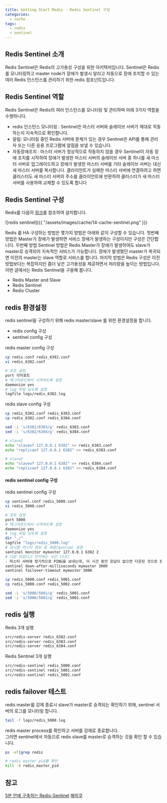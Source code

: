```yaml
---
title: Getting Start Redis - Redis Sentinel 구성
categories: 
  - cache
tags:
  - redis
  - sentinel 
---
```


## Redis Sentinel 소개
Redis Sentinel은 Redis의 고가용성 구성을 위한 아키텍처입니다. Sentinel은 Redis를 모니터링하고 master node가 장애가 발생시 알리고 자동으로 장애 조치할 수 있는 여러 Redis 인스턴스를 관리하기 위한 redis 컴포넌트입니다.

## Redis Sentinel 역할
Redis Sentinel은 Redis의 여러 인스턴스를 모니터링 및 관리하며 아래 3가지 역할을 수행하니다.
- redis 인스턴스 모니터링 : Sentinel은 마스터 서버와 슬레이브 서버가 제대로 작동하는지 지속적으로 확인합니다.  
- 알림: 모니터링 중인 Redis 서버에 문제가 있는 경우 Sentinel은 API를 통해 관리자 또는 다른 응용 프로그램에 알림을 보낼 수 있습니다.  
- 자동장애조치 : 마스터 서버가 정상적으로 작동하지 않을 경우 Sentinel이 자동 장애 조치를 시작하여 장애가 발생한 마스터 서버의 슬레이브 서버 중 하나를 새 마스터 서버로 업그레이드하고 장애가 발생한 마스터 서버를 기타 슬레이브 서버는 대신 새 마스터 서버를 복사합니다. 클라이언트가 실패한 마스터 서버에 연결하려고 하면 클러스터도 새 마스터 서버의 주소를 클라이언트에 반환하여 클러스터가 새 마스터 서버를 사용하여 교체할 수 있도록 합니다 

## Redis Sentinel 구성
Redis를 다음의 [링크](https://yoonjk.github.io/cache/install-redis/)를 참조하여 설치합니다.

![redis sentinel]({{ "/assets/images/cache/14-cache-sentinel.png" }})

Redis 를 HA 구성하는 방법은 몇가지 방법은 아래와 같이 구성할 수 있습니다. 첫번째 방법은 Master가 장애가 발생하면 서비스 장애가 발생하는 구성이지만 구성은 간단합니다. 두번째 방법 Sentinel 방법은 Redis Master가 장애가 발생하여도 slave가 master로 승격되어 지속적인 서비스가 가능합니다. 장애가 발생했던 master가 복귀되면 이전의 master는 slave 역할로 서비스를 합니다.
마지막 방법은 Redis 구성은 이전 방법보다는 복잡하지만 좀더 낳은 고가용성을 제공하면서 처리량을 높이는 방법입니다.  
이번 글에서는 Redis Sentinel을 구을해 봅니다.

- Redis Master and Slave 
- Redis Sentinel
- Redis Cluster 

## redis 환경설정 
redis sentinel을 구성하기 위해 redis master/slave 를 위한 환경설정을 합니다.  
- redis config 구성
- sentinel config 구성

redis master config 구성
```bash
cp redis.conf redis_6382.conf
vi redis_6382.conf

# 포트 설정
port 각자포트
# 백그라운드에서 시작하도록 설정
daemonize yes
# log 파일 남도록 설정
logfile logs/redis_6382.log
```

redis slave config 구성
```bash
cp redis_6382.conf redis_6383.conf 
cp redis_6382.conf redis_6384.conf

sed -i 's/6382/6383/g' redis_6383.conf 
sed -i 's/6382/6384/g' redis_6384.conf 

# slave1
echo "slaveof 127.0.0.1 6382" >> redis_6383.conf
echo "replicaof 127.0.0.1 6382" >> redis_6383.conf

# slave2
echo "slaveof 127.0.0.1 6382" >> redis_6384.conf
echo "replicaof 127.0.0.1 6382" >> redis_6384.conf
```

#### redis sentinel config 구성
redis sentinel config 구성
```bash
cp sentinel.conf redis_5000.conf
vi redis_5000.conf

# 포트 설정
port 5000
# 백그라운드에서 시작하도록 설정
daemonize yes
# log 파일 남도록 설정
dir "./"
logfile "logs/redis_5000.log"
# 감시할 마스터 정보 및 쿼럼(quorum) 설정
sentinel monitor mymaster 127.0.0.1 6382 2
# 다운 되었다고 인지하는 시간 (3초)
- 마스터 서버에 정기적으로 PING을 보내는데, 이 시간 동안 응답이 없으면 다운된 것으로 판단하고 장애조치(failover) 작업을 시작합니다
sentinel down-after-milliseconds mymaster 3000
sentinel failover-timeout mymaster 3000
```

```bash
cp redis_5000.conf redis_5001.conf
cp redis_5000.conf redis_5002.conf

sed -i 's/5000/5001/g' redis_5001.conf 
sed -i 's/5000/5002/g' redis_5002.conf 
```

## redis 실행
Redis 3개 실행
```bash
src/redis-server redis_6382.conf
src/redis-server redis_6383.conf
src/redis-server redis_6384.conf
```

Redis Sentinel 3개 실행
```bash
src/redis-sentinel redis_5000.conf
src/redis-sentinel redis_5001.conf
src/redis-sentinel redis_5002.conf
```

## redis failover 테스트
redis master를 강제 종료시 slave가 master로 승격되는 확인하기 위해, sentinel 서버의 로그를 모니터링 합니다.

```bash
tail -f logs/redis_5000.log
```
redis master process를 확인하고 서버를 강제로 종료합니다.  
그러면 sentinel에서 자동으로 redis slave를 master로 승격하는 것을 확인 할 수 있습니다.
```bash
ps -ef|grep redis

# redis master pid를 확인
kill -9 redis_master_pid
```

## 참고
[5분 안에 구축하는 Redis-Sentinel](https://co-de.tistory.com/15)
[해피쿠](https://www.happykoo.net/@happykoo/posts/53)
 
